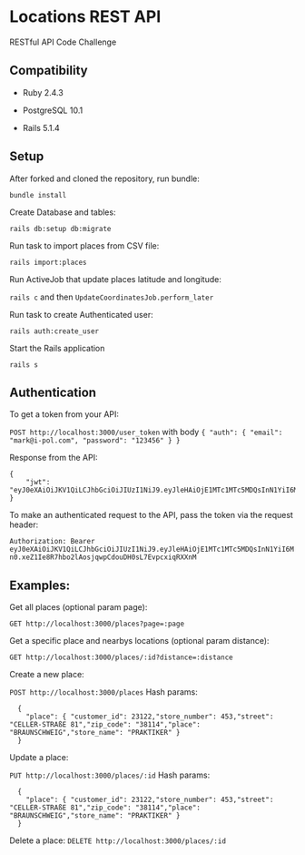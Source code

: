 Locations REST API
========

RESTful API Code Challenge

Compatibility
-------------

* Ruby 2.4.3

* PostgreSQL 10.1

* Rails 5.1.4

Setup
------------

After forked and cloned the repository, run bundle:

`bundle install`

Create Database and tables:

`rails db:setup db:migrate`

Run task to import places from CSV file:

`rails import:places`

Run ActiveJob that update places latitude and longitude:

`rails c` and then `UpdateCoordinatesJob.perform_later`

Run task to create Authenticated user:

`rails auth:create_user`

Start the Rails application

`rails s`

Authentication
------------
To get a token from your API:

`POST http://localhost:3000/user_token` with body `{ "auth": { "email": "mark@i-pol.com", "password": "123456" } }`

Response from the API:

```
{
    "jwt": "eyJ0eXAiOiJKV1QiLCJhbGciOiJIUzI1NiJ9.eyJleHAiOjE1MTc1MTc5MDQsInN1YiI6Mn0.xeZ1Ie8R7hbo2lAosjqwpCdouDH0sL7EvpcxiqRXXnM"
}
```

To make an authenticated request to the API, pass the token via the request header:

`Authorization: Bearer eyJ0eXAiOiJKV1QiLCJhbGciOiJIUzI1NiJ9.eyJleHAiOjE1MTc1MTc5MDQsInN1YiI6Mn0.xeZ1Ie8R7hbo2lAosjqwpCdouDH0sL7EvpcxiqRXXnM`

Examples:
------------

Get all places (optional param page):

`GET http://localhost:3000/places?page=:page`

Get a specific place and nearbys locations (optional param distance):

`GET http://localhost:3000/places/:id?distance=:distance`

Create a new place:

`POST http://localhost:3000/places`
Hash params:
```
  {
    "place": { "customer_id": 23122,"store_number": 453,"street": "CELLER-STRAßE 81","zip_code": "38114","place": "BRAUNSCHWEIG","store_name": "PRAKTIKER" }
  }
```

Update a place:

`PUT http://localhost:3000/places/:id`
Hash params:
```
  {
    "place": { "customer_id": 23122,"store_number": 453,"street": "CELLER-STRAßE 81","zip_code": "38114","place": "BRAUNSCHWEIG","store_name": "PRAKTIKER" }
  }
```

Delete a place:
`DELETE http://localhost:3000/places/:id`

